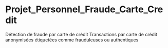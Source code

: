 # Projet_Personnel_Fraude_Carte_Credit
Détection de fraude par carte de crédit Transactions par carte de crédit anonymisées étiquetées comme frauduleuses ou authentiques
